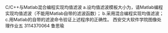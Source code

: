 C/C++与Matlab混合编程实现均值滤波
  a.设均值滤波模板大小为，请Matlab编程实现均值滤波（不能用Matlab自带的滤波函数）；
  b.采用混合编程实现均值滤波；
  c.用Matlab的自带的滤波命令验证上述程序的正确性。
西安交大软件学院图像处理作业五 3114370064 鲁思瑜
